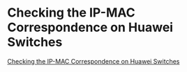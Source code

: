 # Checking the IP-MAC Correspondence on Huawei Switches
[Checking the IP-MAC Correspondence on Huawei Switches](https://aiwithcloud.com/2022/09/19/checking_the_ip_mac_correspondence_on_huawei_switches/)